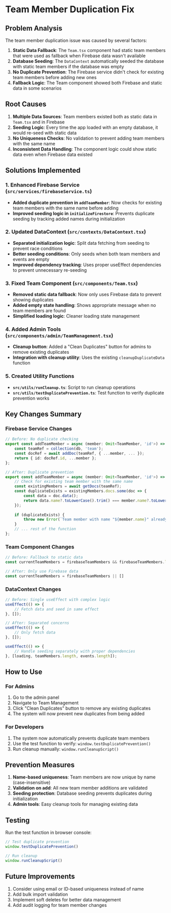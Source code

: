 # Team Member Duplication Fix

## Problem Analysis

The team member duplication issue was caused by several factors:

1. **Static Data Fallback**: The `Team.tsx` component had static team members that were used as fallback when Firebase data wasn't available
2. **Database Seeding**: The `DataContext` automatically seeded the database with static team members if the database was empty
3. **No Duplicate Prevention**: The Firebase service didn't check for existing team members before adding new ones
4. **Fallback Logic**: The Team component showed both Firebase and static data in some scenarios

## Root Causes

1. **Multiple Data Sources**: Team members existed both as static data in `Team.tsx` and in Firebase
2. **Seeding Logic**: Every time the app loaded with an empty database, it would re-seed with static data
3. **No Uniqueness Checks**: No validation to prevent adding team members with the same name
4. **Inconsistent Data Handling**: The component logic could show static data even when Firebase data existed

## Solutions Implemented

### 1. Enhanced Firebase Service (`src/services/firebaseService.ts`)

- **Added duplicate prevention in `addTeamMember`**: Now checks for existing team members with the same name before adding
- **Improved seeding logic in `initializeFirestore`**: Prevents duplicate seeding by tracking added names during initialization

### 2. Updated DataContext (`src/contexts/DataContext.tsx`)

- **Separated initialization logic**: Split data fetching from seeding to prevent race conditions
- **Better seeding conditions**: Only seeds when both team members and events are empty
- **Improved dependency tracking**: Uses proper useEffect dependencies to prevent unnecessary re-seeding

### 3. Fixed Team Component (`src/components/Team.tsx`)

- **Removed static data fallback**: Now only uses Firebase data to prevent showing duplicates
- **Added empty state handling**: Shows appropriate message when no team members are found
- **Simplified loading logic**: Cleaner loading state management

### 4. Added Admin Tools (`src/components/admin/TeamManagement.tsx`)

- **Cleanup button**: Added a "Clean Duplicates" button for admins to remove existing duplicates
- **Integration with cleanup utility**: Uses the existing `cleanupDuplicateData` function

### 5. Created Utility Functions

- **`src/utils/runCleanup.ts`**: Script to run cleanup operations
- **`src/utils/testDuplicatePrevention.ts`**: Test function to verify duplicate prevention works

## Key Changes Summary

### Firebase Service Changes
```typescript
// Before: No duplicate checking
export const addTeamMember = async (member: Omit<TeamMember, 'id'>) => {
    const teamRef = collection(db, 'team');
    const docRef = await addDoc(teamRef, { ...member, ... });
    return { id: docRef.id, ...member };
};

// After: Duplicate prevention
export const addTeamMember = async (member: Omit<TeamMember, 'id'>) => {
    // Check for existing team member with the same name
    const existingMembers = await getDocs(teamRef);
    const duplicateExists = existingMembers.docs.some(doc => {
        const data = doc.data();
        return data.name?.toLowerCase().trim() === member.name?.toLowerCase().trim();
    });
    
    if (duplicateExists) {
        throw new Error(`Team member with name "${member.name}" already exists`);
    }
    // ... rest of the function
};
```

### Team Component Changes
```typescript
// Before: Fallback to static data
const currentTeamMembers = firebaseTeamMembers && firebaseTeamMembers.length > 0 ? firebaseTeamMembers : teamMembers

// After: Only use Firebase data
const currentTeamMembers = firebaseTeamMembers || []
```

### DataContext Changes
```typescript
// Before: Single useEffect with complex logic
useEffect(() => {
    // Fetch data and seed in same effect
}, []);

// After: Separated concerns
useEffect(() => {
    // Only fetch data
}, []);

useEffect(() => {
    // Handle seeding separately with proper dependencies
}, [loading, teamMembers.length, events.length]);
```

## How to Use

### For Admins
1. Go to the admin panel
2. Navigate to Team Management
3. Click "Clean Duplicates" button to remove any existing duplicates
4. The system will now prevent new duplicates from being added

### For Developers
1. The system now automatically prevents duplicate team members
2. Use the test function to verify: `window.testDuplicatePrevention()`
3. Run cleanup manually: `window.runCleanupScript()`

## Prevention Measures

1. **Name-based uniqueness**: Team members are now unique by name (case-insensitive)
2. **Validation on add**: All new team member additions are validated
3. **Seeding protection**: Database seeding prevents duplicates during initialization
4. **Admin tools**: Easy cleanup tools for managing existing data

## Testing

Run the test function in browser console:
```javascript
// Test duplicate prevention
window.testDuplicatePrevention()

// Run cleanup
window.runCleanupScript()
```

## Future Improvements

1. Consider using email or ID-based uniqueness instead of name
2. Add bulk import validation
3. Implement soft deletes for better data management
4. Add audit logging for team member changes
